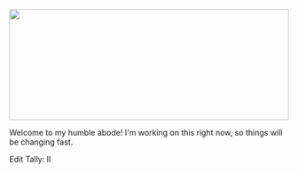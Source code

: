 <img src="./readme/banner.svg" width="100%" height="200">

Welcome to my humble abode! I'm working on this right now, so things will be changing fast.

Edit Tally: II
